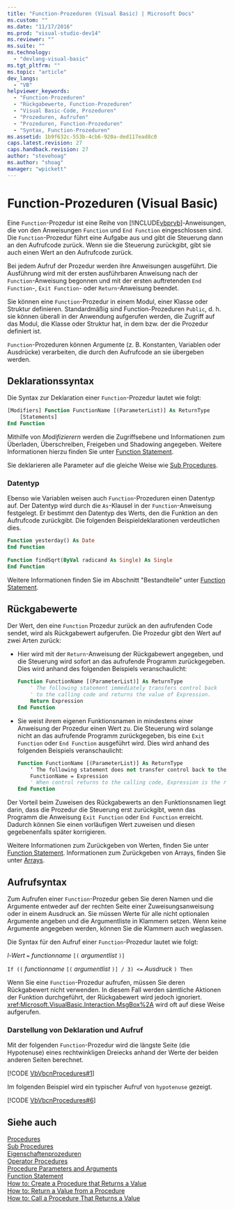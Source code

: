 ```yaml
---
title: "Function-Prozeduren (Visual Basic) | Microsoft Docs"
ms.custom: ""
ms.date: "11/17/2016"
ms.prod: "visual-studio-dev14"
ms.reviewer: ""
ms.suite: ""
ms.technology: 
  - "devlang-visual-basic"
ms.tgt_pltfrm: ""
ms.topic: "article"
dev_langs: 
  - "VB"
helpviewer_keywords: 
  - "Function-Prozeduren"
  - "Rückgabewerte, Function-Prozeduren"
  - "Visual Basic-Code, Prozeduren"
  - "Prozeduren, Aufrufen"
  - "Prozeduren, Function-Prozeduren"
  - "Syntax, Function-Prozeduren"
ms.assetid: 1b9f632c-553b-4cb6-920a-ded117ead8c0
caps.latest.revision: 27
caps.handback.revision: 27
author: "stevehoag"
ms.author: "shoag"
manager: "wpickett"
---
```

# Function-Prozeduren (Visual Basic)
Eine `Function`\-Prozedur ist eine Reihe von [!INCLUDE[vbprvb](../../../../csharp/programming-guide/concepts/linq/includes/vbprvb_md.md)]\-Anweisungen, die von den Anweisungen `Function` und `End Function` eingeschlossen sind.  Die `Function`\-Prozedur führt eine Aufgabe aus und gibt die Steuerung dann an den Aufrufcode zurück.  Wenn sie die Steuerung zurückgibt, gibt sie auch einen Wert an den Aufrufcode zurück.  
  
 Bei jedem Aufruf der Prozedur werden ihre Anweisungen ausgeführt. Die Ausführung wird mit der ersten ausführbaren Anweisung nach der `Function`\-Anweisung begonnen und mit der ersten auftretenden `End Function`\-, `Exit Function`\- oder `Return`\-Anweisung beendet.  
  
 Sie können eine `Function`\-Prozedur in einem Modul, einer Klasse oder Struktur definieren.  Standardmäßig sind Function\-Prozeduren `Public`, d. h. sie können überall in der Anwendung aufgerufen werden, die Zugriff auf das Modul, die Klasse oder Struktur hat, in dem bzw. der die Prozedur definiert ist.  
  
 `Function`\-Prozeduren können Argumente \(z. B. Konstanten, Variablen oder Ausdrücke\) verarbeiten, die durch den Aufrufcode an sie übergeben werden.  
  
## Deklarationssyntax  
 Die Syntax zur Deklaration einer `Function`\-Prozedur lautet wie folgt:  
  
```vb  
[Modifiers] Function FunctionName [(ParameterList)] As ReturnType  
    [Statements]  
End Function  
```  
  
 Mithilfe von *Modifizierern* werden die Zugriffsebene und Informationen zum Überladen, Überschreiben, Freigeben und Shadowing angegeben.  Weitere Informationen hierzu finden Sie unter [Function Statement](../../../../visual-basic/language-reference/statements/function-statement.md).  
  
 Sie deklarieren alle Parameter auf die gleiche Weise wie [Sub Procedures](../../../../visual-basic/programming-guide/language-features/procedures/sub-procedures.md).  
  
### Datentyp  
 Ebenso wie Variablen weisen auch `Function`\-Prozeduren einen Datentyp auf.  Der Datentyp wird durch die `As`\-Klausel in der `Function`\-Anweisung festgelegt. Er bestimmt den Datentyp des Werts, den die Funktion an den Aufrufcode zurückgibt.  Die folgenden Beispieldeklarationen verdeutlichen dies.  
  
```vb  
Function yesterday() As Date  
End Function  
  
Function findSqrt(ByVal radicand As Single) As Single  
End Function  
```  
  
 Weitere Informationen finden Sie im Abschnitt "Bestandteile" unter [Function Statement](../../../../visual-basic/language-reference/statements/function-statement.md).  
  
## Rückgabewerte  
 Der Wert, den eine `Function` Prozedur zurück an den aufrufenden Code sendet, wird als Rückgabewert aufgerufen.  Die Prozedur gibt den Wert auf zwei Arten zurück:  
  
-   Hier wird mit der `Return`\-Anweisung der Rückgabewert angegeben, und die Steuerung wird sofort an das aufrufende Programm zurückgegeben.  Dies wird anhand des folgenden Beispiels veranschaulicht:  
  
    ```vb  
    Function FunctionName [(ParameterList)] As ReturnType  
        ' The following statement immediately transfers control back  
        ' to the calling code and returns the value of Expression.  
        Return Expression  
    End Function  
    ```  
  
-   Sie weist ihrem eigenen Funktionsnamen in mindestens einer Anweisung der Prozedur einen Wert zu.  Die Steuerung wird solange nicht an das aufrufende Programm zurückgegeben, bis eine `Exit Function` oder `End Function` ausgeführt wird.  Dies wird anhand des folgenden Beispiels veranschaulicht:  
  
    ```vb  
    Function FunctionName [(ParameterList)] As ReturnType  
        ‘ The following statement does not transfer control back to the calling code.  
        FunctionName = Expression  
        ' When control returns to the calling code, Expression is the return value.  
    End Function  
    ```  
  
 Der Vorteil beim Zuweisen des Rückgabewerts an den Funktionsnamen liegt darin, dass die Prozedur die Steuerung erst zurückgibt, wenn das Programm die Anweisung `Exit Function` oder `End Function` erreicht.  Dadurch können Sie einen vorläufigen Wert zuweisen und diesen gegebenenfalls später korrigieren.  
  
 Weitere Informationen zum Zurückgeben von Werten, finden Sie unter [Function Statement](../../../../visual-basic/language-reference/statements/function-statement.md).  Informationen zum Zurückgeben von Arrays, finden Sie unter [Arrays](../../../../visual-basic/programming-guide/language-features/arrays/index.md).  
  
## Aufrufsyntax  
 Zum Aufrufen einer `Function`\-Prozedur geben Sie deren Namen und die Argumente entweder auf der rechten Seite einer Zuweisungsanweisung oder in einem Ausdruck an.  Sie müssen Werte für alle nicht optionalen Argumente angeben und die Argumentliste in Klammern setzen.  Wenn keine Argumente angegeben werden, können Sie die Klammern auch weglassen.  
  
 Die Syntax für den Aufruf einer `Function`\-Prozedur lautet wie folgt:  
  
 *l\-Wert* `=` *functionname* `[(` *argumentlist* `)]`  
  
 `If ((` *functionname* `[(` *argumentlist* `)] / 3) <=` *Ausdruck* `) Then`  
  
 Wenn Sie eine `Function`\-Prozedur aufrufen, müssen Sie deren Rückgabewert nicht verwenden.  In diesem Fall werden sämtliche Aktionen der Funktion durchgeführt, der Rückgabewert wird jedoch ignoriert.  <xref:Microsoft.VisualBasic.Interaction.MsgBox%2A> wird oft auf diese Weise aufgerufen.  
  
### Darstellung von Deklaration und Aufruf  
 Mit der folgenden `Function`\-Prozedur wird die längste Seite \(die Hypotenuse\) eines rechtwinkligen Dreiecks anhand der Werte der beiden anderen Seiten berechnet.  
  
 [!CODE [VbVbcnProcedures#1](../CodeSnippet/VS_Snippets_VBCSharp/VbVbcnProcedures#1)]  
  
 Im folgenden Beispiel wird ein typischer Aufruf von `hypotenuse` gezeigt.  
  
 [!CODE [VbVbcnProcedures#6](../CodeSnippet/VS_Snippets_VBCSharp/VbVbcnProcedures#6)]  
  
## Siehe auch  
 [Procedures](../../../../visual-basic/programming-guide/language-features/procedures/index.md)   
 [Sub Procedures](../../../../visual-basic/programming-guide/language-features/procedures/sub-procedures.md)   
 [Eigenschaftenprozeduren](../../../../visual-basic/programming-guide/language-features/procedures/property-procedures.md)   
 [Operator Procedures](../../../../visual-basic/programming-guide/language-features/procedures/operator-procedures.md)   
 [Procedure Parameters and Arguments](../../../../visual-basic/programming-guide/language-features/procedures/procedure-parameters-and-arguments.md)   
 [Function Statement](../../../../visual-basic/language-reference/statements/function-statement.md)   
 [How to: Create a Procedure that Returns a Value](../../../../visual-basic/programming-guide/language-features/procedures/how-to-create-a-procedure-that-returns-a-value.md)   
 [How to: Return a Value from a Procedure](../../../../visual-basic/programming-guide/language-features/procedures/how-to-return-a-value-from-a-procedure.md)   
 [How to: Call a Procedure That Returns a Value](../../../../visual-basic/programming-guide/language-features/procedures/how-to-call-a-procedure-that-returns-a-value.md)